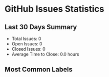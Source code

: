 # GitHub Issues Statistics

## Last 30 Days Summary
- Total Issues: 0
- Open Issues: 0
- Closed Issues: 0
- Average Time to Close: 0.0 hours

## Most Common Labels
